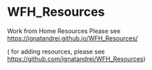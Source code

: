 # WFH_Resources
Work from Home Resources
Please see https://ignatandrei.github.io/WFH_Resources/

( for adding resources, please see https://github.com/ignatandrei/WFH_Resources)